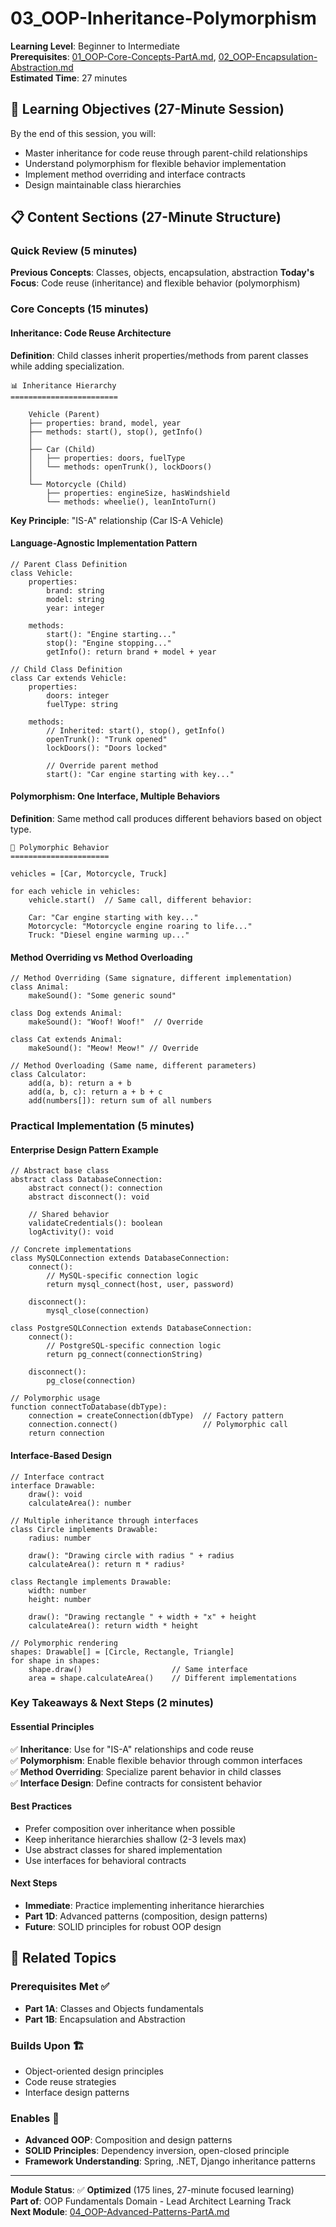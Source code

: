 # 03_OOP-Inheritance-Polymorphism

**Learning Level**: Beginner to Intermediate  
**Prerequisites**: [01_OOP-Core-Concepts-PartA.md](01_OOP-Core-Concepts-PartA.md), [02_OOP-Encapsulation-Abstraction.md](02_OOP-Encapsulation-Abstraction.md)  
**Estimated Time**: 27 minutes  

## 🎯 Learning Objectives (27-Minute Session)

By the end of this session, you will:

- Master inheritance for code reuse through parent-child relationships
- Understand polymorphism for flexible behavior implementation
- Implement method overriding and interface contracts
- Design maintainable class hierarchies

## 📋 Content Sections (27-Minute Structure)

### Quick Review (5 minutes)

**Previous Concepts**: Classes, objects, encapsulation, abstraction
**Today's Focus**: Code reuse (inheritance) and flexible behavior (polymorphism)

### Core Concepts (15 minutes)

#### **Inheritance: Code Reuse Architecture**

**Definition**: Child classes inherit properties/methods from parent classes while adding specialization.

```text
📊 Inheritance Hierarchy
========================

    Vehicle (Parent)
    ├── properties: brand, model, year
    ├── methods: start(), stop(), getInfo()
    │
    ├── Car (Child)
    │   ├── properties: doors, fuelType
    │   └── methods: openTrunk(), lockDoors()
    │
    └── Motorcycle (Child)
        ├── properties: engineSize, hasWindshield
        └── methods: wheelie(), leanIntoTurn()
```

**Key Principle**: "IS-A" relationship (Car IS-A Vehicle)

#### **Language-Agnostic Implementation Pattern**

```pseudocode
// Parent Class Definition
class Vehicle:
    properties:
        brand: string
        model: string
        year: integer
    
    methods:
        start(): "Engine starting..."
        stop(): "Engine stopping..."
        getInfo(): return brand + model + year

// Child Class Definition  
class Car extends Vehicle:
    properties:
        doors: integer
        fuelType: string
    
    methods:
        // Inherited: start(), stop(), getInfo()
        openTrunk(): "Trunk opened"
        lockDoors(): "Doors locked"
        
        // Override parent method
        start(): "Car engine starting with key..."
```

#### **Polymorphism: One Interface, Multiple Behaviors**

**Definition**: Same method call produces different behaviors based on object type.

```text
🔄 Polymorphic Behavior
======================

vehicles = [Car, Motorcycle, Truck]

for each vehicle in vehicles:
    vehicle.start()  // Same call, different behavior:
    
    Car: "Car engine starting with key..."
    Motorcycle: "Motorcycle engine roaring to life..."
    Truck: "Diesel engine warming up..."
```

#### **Method Overriding vs Method Overloading**

```pseudocode
// Method Overriding (Same signature, different implementation)
class Animal:
    makeSound(): "Some generic sound"

class Dog extends Animal:
    makeSound(): "Woof! Woof!"  // Override

class Cat extends Animal:  
    makeSound(): "Meow! Meow!" // Override

// Method Overloading (Same name, different parameters)
class Calculator:
    add(a, b): return a + b
    add(a, b, c): return a + b + c
    add(numbers[]): return sum of all numbers
```

### Practical Implementation (5 minutes)

#### **Enterprise Design Pattern Example**

```pseudocode
// Abstract base class
abstract class DatabaseConnection:
    abstract connect(): connection
    abstract disconnect(): void
    
    // Shared behavior
    validateCredentials(): boolean
    logActivity(): void

// Concrete implementations
class MySQLConnection extends DatabaseConnection:
    connect(): 
        // MySQL-specific connection logic
        return mysql_connect(host, user, password)
    
    disconnect():
        mysql_close(connection)

class PostgreSQLConnection extends DatabaseConnection:
    connect():
        // PostgreSQL-specific connection logic  
        return pg_connect(connectionString)
    
    disconnect():
        pg_close(connection)

// Polymorphic usage
function connectToDatabase(dbType):
    connection = createConnection(dbType)  // Factory pattern
    connection.connect()                   // Polymorphic call
    return connection
```

#### **Interface-Based Design**

```pseudocode
// Interface contract
interface Drawable:
    draw(): void
    calculateArea(): number

// Multiple inheritance through interfaces
class Circle implements Drawable:
    radius: number
    
    draw(): "Drawing circle with radius " + radius
    calculateArea(): return π * radius²

class Rectangle implements Drawable:
    width: number
    height: number
    
    draw(): "Drawing rectangle " + width + "x" + height  
    calculateArea(): return width * height

// Polymorphic rendering
shapes: Drawable[] = [Circle, Rectangle, Triangle]
for shape in shapes:
    shape.draw()                    // Same interface
    area = shape.calculateArea()    // Different implementations
```

### Key Takeaways & Next Steps (2 minutes)

#### **Essential Principles**

✅ **Inheritance**: Use for "IS-A" relationships and code reuse  
✅ **Polymorphism**: Enable flexible behavior through common interfaces  
✅ **Method Overriding**: Specialize parent behavior in child classes  
✅ **Interface Design**: Define contracts for consistent behavior  

#### **Best Practices**

- Prefer composition over inheritance when possible
- Keep inheritance hierarchies shallow (2-3 levels max)
- Use abstract classes for shared implementation
- Use interfaces for behavioral contracts

#### **Next Steps**

- **Immediate**: Practice implementing inheritance hierarchies
- **Part 1D**: Advanced patterns (composition, design patterns)
- **Future**: SOLID principles for robust OOP design

## 🔗 Related Topics

### Prerequisites Met ✅

- **Part 1A**: Classes and Objects fundamentals
- **Part 1B**: Encapsulation and Abstraction

### Builds Upon 🏗️

- Object-oriented design principles
- Code reuse strategies
- Interface design patterns

### Enables 🎯

- **Advanced OOP**: Composition and design patterns
- **SOLID Principles**: Dependency inversion, open-closed principle
- **Framework Understanding**: Spring, .NET, Django inheritance patterns

---

**Module Status**: ✅ **Optimized** (175 lines, 27-minute focused learning)  
**Part of**: OOP Fundamentals Domain - Lead Architect Learning Track  
**Next Module**: [04_OOP-Advanced-Patterns-PartA.md](04_OOP-Advanced-Patterns-PartA.md)

